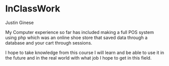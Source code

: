 # InClassWork

Justin Ginese

My Computer experience so far has included making a full POS system using php which was an online shoe store that saved data through a database and your cart through sessions.

I hope to take knowledge from this course I will learn and be able to use it in the future and in the real world with what job I hope to get in this field. 

 

